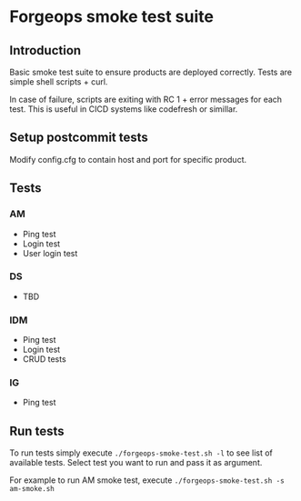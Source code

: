 # Forgeops smoke test suite
## Introduction
Basic smoke test suite to ensure products are deployed correctly.
Tests are simple shell scripts + curl.

In case of failure, scripts are exiting with RC 1 + error messages for
each test. This is useful in CICD systems like codefresh or simillar.

## Setup postcommit tests
Modify config.cfg to contain host and port for specific product.

## Tests
### AM
- Ping test
- Login test
- User login test

### DS
- TBD

### IDM
- Ping test
- Login test
- CRUD tests

### IG
- Ping test

## Run tests
To run tests simply execute `./forgeops-smoke-test.sh -l` to see list
of available tests. Select test you want to run and pass it as argument.

For example to run AM smoke test, execute `./forgeops-smoke-test.sh -s am-smoke.sh`
